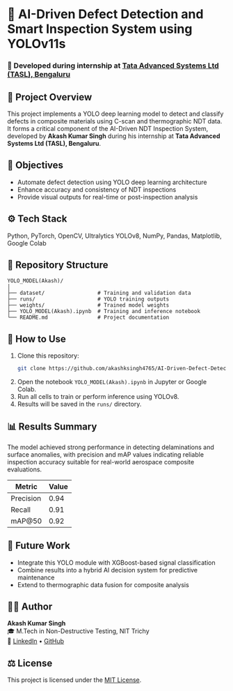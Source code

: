 # 🧠 AI-Driven Defect Detection and Smart Inspection System using YOLOv11s


### 🏢 Developed during internship at [Tata Advanced Systems Ltd (TASL), Bengaluru](https://www.tataadvancedsystems.com/)

## 📘 Project Overview
This project implements a YOLO deep learning model to detect and classify defects in composite materials using C-scan and thermographic NDT data. 
It forms a critical component of the AI-Driven NDT Inspection System, developed by **Akash Kumar Singh** during his internship at **Tata Advanced Systems Ltd (TASL), Bengaluru**.

## 🎯 Objectives
- Automate defect detection using YOLO deep learning architecture  
- Enhance accuracy and consistency of NDT inspections  
- Provide visual outputs for real-time or post-inspection analysis  

## ⚙️ Tech Stack
Python, PyTorch, OpenCV, Ultralytics YOLOv8, NumPy, Pandas, Matplotlib, Google Colab

## 📁 Repository Structure
```
YOLO_MODEL(Akash)/
│
├── dataset/                 # Training and validation data
├── runs/                    # YOLO training outputs
├── weights/                 # Trained model weights
├── YOLO_MODEL(Akash).ipynb  # Training and inference notebook
└── README.md                # Project documentation
```

## 🚀 How to Use
1. Clone this repository:
   ```bash
   git clone https://github.com/akashksingh4765/AI-Driven-Defect-Detection-YOLO.git
   ```
2. Open the notebook `YOLO_MODEL(Akash).ipynb` in Jupyter or Google Colab.  
3. Run all cells to train or perform inference using YOLOv8.  
4. Results will be saved in the `runs/` directory.

## 📊 Results Summary
The model achieved strong performance in detecting delaminations and surface anomalies, with precision and mAP values indicating reliable inspection accuracy suitable for real-world aerospace composite evaluations.

| Metric | Value |
|--------|--------|
| Precision | 0.94 |
| Recall | 0.91 |
| mAP@50 | 0.92 |

## 🧠 Future Work
- Integrate this YOLO module with XGBoost-based signal classification  
- Combine results into a hybrid AI decision system for predictive maintenance  
- Extend to thermographic data fusion for composite analysis  

## 👨‍💻 Author
**Akash Kumar Singh**  
🎓 M.Tech in Non-Destructive Testing, NIT Trichy  
🔗 [LinkedIn](https://www.linkedin.com/in/akashksingh4765/) • [GitHub](https://github.com/akashksingh4765)

## ⚖️ License
This project is licensed under the [MIT License](LICENSE).
